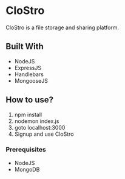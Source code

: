 # CloStro
 CloStro is a file storage and sharing platform.
 
 ## Built With
 * NodeJS
 * ExpressJS
 * Handlebars
 * MongooseJS
 
 ## How to use?

1) npm install
2) nodemon index.js
3) goto localhost:3000
4) Signup and use CloStro

### Prerequisites

* NodeJS
* MongoDB
